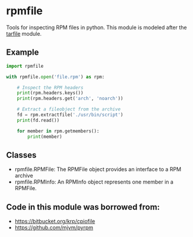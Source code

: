 # rpmfile

Tools for inspecting RPM files in python. This module is modeled after the
[tarfile](https://docs.python.org/3/library/tarfile.html) module.

## Example

```python
import rpmfile

with rpmfile.open('file.rpm') as rpm:

    # Inspect the RPM headers
    print(rpm.headers.keys())
    print(rpm.headers.get('arch', 'noarch'))

    # Extract a fileobject from the archive
    fd = rpm.extractfile('./usr/bin/script')
    print(fd.read())

    for member in rpm.getmembers():
        print(member)
```


## Classes

* rpmfile.RPMFile: The RPMFile object provides an interface to a RPM archive
* rpmfile.RPMInfo: An RPMInfo object represents one member in a RPMFile.

## Code in this module was borrowed from:

* https://bitbucket.org/krp/cpiofile
* https://github.com/mjvm/pyrpm
